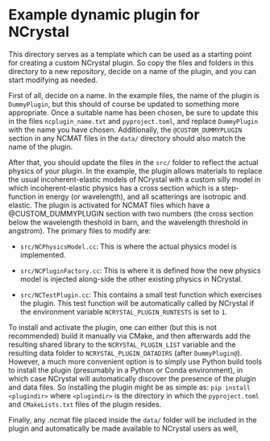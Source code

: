 Example dynamic plugin for NCrystal
===================================

This directory serves as a template which can be used as a starting point for
creating a custom NCrystal plugin. So copy the files and folders in this
directory to a new repository, decide on a name of the plugin, and you can start
modifying as needed.

First of all, decide on a name. In the example files, the name of the plugin is
`DummyPlugin`, but this should of course be updated to something more
appropriate. Once a suitable name has been chosen, be sure to update this in the
files `ncplugin_name.txt` and `pyproject.toml`, and replace `DummyPlugin` with
the name you have chosen. Additionally, the `@CUSTOM_DUMMYPLUGIN` section in any
NCMAT files in the `data/` directory should also match the name of the plugin.

After that, you should update the files in the `src/` folder to reflect the
actual physics of your plugin. In the example, the plugin allows materials to
replace the usual incoherent-elastic models of NCrystal with a custom silly
model in which incoherent-elastic physics has a cross section which is a
step-function in energy (or wavelength), and all scatterings are isotropic and
elastic. The plugin is activated for NCMAT files which have a
@CUSTOM_DUMMYPLUGIN section with two numbers (the cross section below the
wavelength theshold in barn, and the wavelength threshold in angstrom). The
primary files to modify are:

  * `src/NCPhysicsModel.cc`: This is where the actual physics model is
    implemented.

  * `src/NCPluginFactory.cc`: This is where it is defined how the new physics
    model is injected along-side the other existing physics in NCrystal.

  * `src/NCTestPlugin.cc`: This contains a small test function which exercises
    the plugin. This test function will be automatically called by NCrystal if
    the environment variable `NCRYSTAL_PLUGIN_RUNTESTS` is set to `1`.

To install and activate the plugin, one can either (but this is not recommended)
build it manually via CMake, and then afterwards add the resulting shared
library to the `NCRYSTAL_PLUGIN_LIST` variable and the resulting data folder to
`NCRYSTAL_PLUGIN_DATADIRS` (after `DummyPlugin@`). However, a much more
convenient option is to simply use Python build tools to install the plugin
(presumably in a Python or Conda environment), in which case NCrystal will
automatically discover the presence of the plugin and data files. So installing
the plugin might be as simple as: `pip install <plugindir>` where `<plugindir>`
is the directory in which the `pyproject.toml` and `CMakeLists.txt` files of the
plugin resides.

Finally, any .ncmat file placed inside the `data/` folder will be included in
the plugin and automatically be made available to NCrystal users as well,
